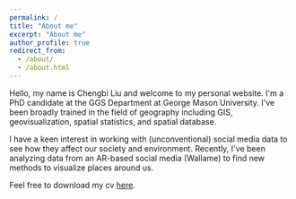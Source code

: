 ```yaml
---
permalink: /
title: "About me"
excerpt: "About me"
author_profile: true
redirect_from: 
  - /about/
  - /about.html
---
```


Hello, my name is Chengbi Liu and welcome to my personal website. I'm a PhD candidate at the GGS Department at George Mason University. I've been broadly trained in the field of geography including GIS, geovisualization, spatial statistics, and spatial database. 

I have a keen interest in working with (unconventional) social media data to see how they affect our society and environment. Recently, I've been analyzing data from an AR-based social media (Wallame) to find new methods to visualize places around us.

Feel free to download my cv [here](https://chengbiliu.github.io/files/cv.pdf).
